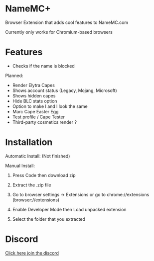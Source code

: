 # NameMC+
Browser Extension that adds cool features to NameMC.com

Currently only works for Chromium-based browsers

# Features

- Checks if the name is blocked

Planned:

- Render Elytra Capes
- Shows account status (Legacy, Mojang, Microsoft)
- Shows hidden capes
- Hide BLC stats option
- Option to make I and l look the same
- Marc Cape Easter Egg
- Test profile / Cape Tester
- Third-party cosmetics render ?

# Installation

Automatic Install:
(Not finished)

Manual Install:
1. Press Code then download zip

2. Extract the .zip file

3. Go to browser settings -> Extensions or go to chrome://extensions (browser://extensions)

4. Enable Developer Mode then Load unpacked extension

5. Select the folder that you extracted

# Discord

[Click here join the discord](https://discord.gg/ZwxFpPTpjt)
